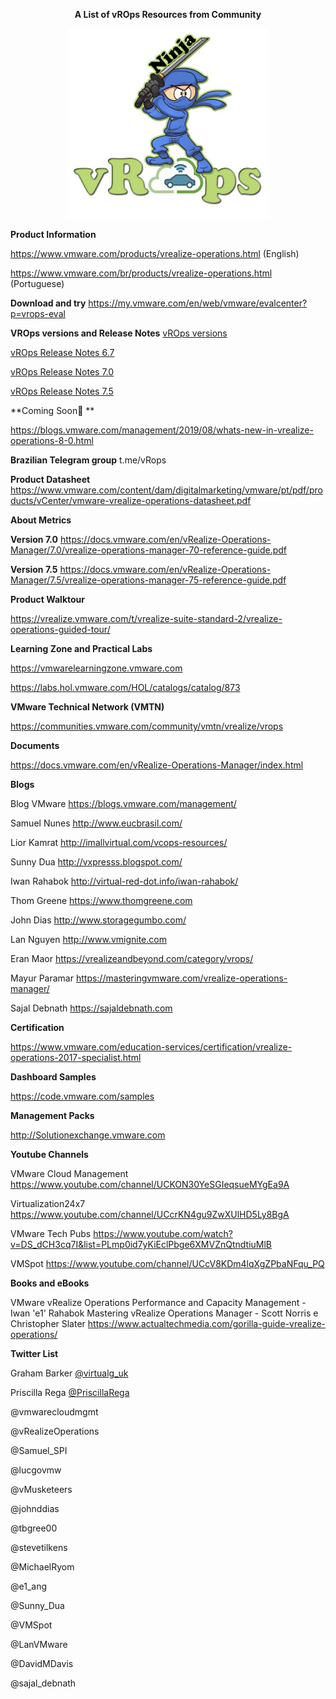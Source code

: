
<p align="center"><b>A List of vROps Resources from Community</b>
   
<p align="center">
   <img src="https://github.com/bethsouza/vROps/blob/master/vropss.JPG">
</p>


**Product Information**

https://www.vmware.com/products/vrealize-operations.html (English)

https://www.vmware.com/br/products/vrealize-operations.html (Portuguese)


**Download and try** https://my.vmware.com/en/web/vmware/evalcenter?p=vrops-eval

**VROps versions and Release Notes**
[vROps versions](https://www.vmware.com/products/vrealize-operations.html)

[vROps Release Notes 6.7](https://docs.vmware.com/en/vRealize-Operations-Manager/6.7/rn/vRealize-Operations-Manager-67.html)

[vROps Release Notes 7.0](https://docs.vmware.com/en/vRealize-Operations-Manager/7.0/rn/vRealize-Operations-Manager-70.html)

[vROps Release Notes 7.5](https://docs.vmware.com/en/vRealize-Operations-Manager/7.5/rn/vRealize-Operations-Manager-75.html)

**Coming Soon🎉 **

https://blogs.vmware.com/management/2019/08/whats-new-in-vrealize-operations-8-0.html

**Brazilian Telegram group**  t.me/vRops

**Product Datasheet**
https://www.vmware.com/content/dam/digitalmarketing/vmware/pt/pdf/products/vCenter/vmware-vrealize-operations-datasheet.pdf

**About Metrics**

**Version 7.0** https://docs.vmware.com/en/vRealize-Operations-Manager/7.0/vrealize-operations-manager-70-reference-guide.pdf

**Version 7.5** https://docs.vmware.com/en/vRealize-Operations-Manager/7.5/vrealize-operations-manager-75-reference-guide.pdf


**Product Walktour**

https://vrealize.vmware.com/t/vrealize-suite-standard-2/vrealize-operations-guided-tour/


**Learning Zone and Practical Labs**

https://vmwarelearningzone.vmware.com

https://labs.hol.vmware.com/HOL/catalogs/catalog/873


**VMware Technical Network (VMTN)**

https://communities.vmware.com/community/vmtn/vrealize/vrops


**Documents**

https://docs.vmware.com/en/vRealize-Operations-Manager/index.html


**Blogs**

Blog VMware https://blogs.vmware.com/management/

Samuel Nunes http://www.eucbrasil.com/ 

Lior Kamrat http://imallvirtual.com/vcops-resources/

Sunny Dua http://vxpresss.blogspot.com/

Iwan Rahabok http://virtual-red-dot.info/iwan-rahabok/

Thom Greene https://www.thomgreene.com

John Dias http://www.storagegumbo.com/

Lan Nguyen http://www.vmignite.com

Eran Maor https://vrealizeandbeyond.com/category/vrops/

Mayur Paramar https://masteringvmware.com/vrealize-operations-manager/

Sajal Debnath  https://sajaldebnath.com


**Certification**

https://www.vmware.com/education-services/certification/vrealize-operations-2017-specialist.html


**Dashboard Samples**

https://code.vmware.com/samples


**Management Packs**

http://Solutionexchange.vmware.com


**Youtube Channels**

VMware Cloud Management https://www.youtube.com/channel/UCKON30YeSGIeqsueMYgEa9A

Virtualization24x7  https://www.youtube.com/channel/UCcrKN4gu9ZwXUlHD5Ly8BgA

VMware Tech Pubs https://www.youtube.com/watch?v=DS_dCH3cq7I&list=PLmp0id7yKiEclPbge6XMVZnQtndtiuMlB

VMSpot https://www.youtube.com/channel/UCcV8KDm4lqXgZPbaNFqu_PQ


**Books and eBooks**

VMware vRealize Operations Performance and Capacity Management - Iwan 'e1' Rahabok
Mastering vRealize Operations Manager - Scott Norris e Christopher Slater 
https://www.actualtechmedia.com/gorilla-guide-vrealize-operations/


**Twitter List**


Graham Barker [@virtualg_uk](https://twitter.com/virtualg_uk)

Priscilla Rega [@PriscillaRega](https://twitter.com/PriscillaRega)

@vmwarecloudmgmt

@vRealizeOperations

@Samuel_SPI 

@lucgovmw

@vMusketeers

@johnddias 

@tbgree00

@stevetilkens

@MichaelRyom

@e1_ang

@Sunny_Dua

@VMSpot

@LanVMware 

@DavidMDavis

@sajal_debnath

